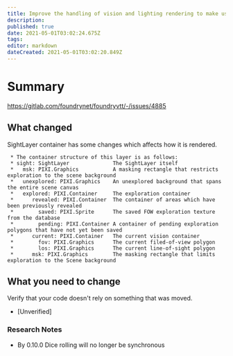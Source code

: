 ```yaml
---
title: Improve the handling of vision and lighting rendering to make use of the canvas buffer region while obscuring it from Token vision (unless the controlled Token is within that buffer)
description: 
published: true
date: 2021-05-01T03:02:24.675Z
tags: 
editor: markdown
dateCreated: 2021-05-01T03:02:20.849Z
---
```


# Summary
https://gitlab.com/foundrynet/foundryvtt/-/issues/4885

## What changed

SightLayer container has some changes which affects how it is rendered.

```
 * The container structure of this layer is as follows:
 * sight: SightLayer              The SightLayer itself
 *   msk: PIXI.Graphics           A masking rectangle that restricts exploration to the scene background
 *   unexplored: PIXI.Graphics    An unexplored background that spans the entire scene canvas
 *   explored: PIXI.Container     The exploration container
 *      revealed: PIXI.Container  The container of areas which have been previously revealed
 *        saved: PIXI.Sprite      The saved FOW exploration texture from the database
 *        pending: PIXI.Container A container of pending exploration polygons that have not yet been saved
 *      current: PIXI.Container   The current vision container
 *        fov: PIXI.Graphics      The current filed-of-view polygon
 *        los: PIXI.Graphics      The current line-of-sight polygon
 *      msk: PIXI.Graphics        The masking rectangle that limits exploration to the Scene background

```

## What you need to change

Verify that your code doesn't rely on something that was moved.

* [Unverified] 

### Research Notes

* By 0.10.0 Dice rolling will no longer be synchronous